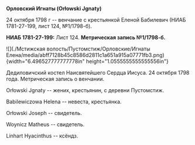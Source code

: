**Орловский Игнаты (Orłowski Jgnaty)**

24 октября 1798 г -- венчание с крестьянкой Еленой Бабилевич (НИАБ
1781-27-199, лист 124, №1/1798-б).

**НИАБ 1781-27-199:** Лист 124. **Метрическая запись №1/1798-б.**

![](./Мстижская волость/Пустомстиж/Орловские/Игнаты Елена/media/abff7128b45c8586d2811c1a651a915a07771fb3.png){width="6.496527777777778in"
height="1.0555555555555556in"}

Дедиловичский костел Наисвятейшего Сердца Иисуса. 24 октября 1798 года.
Метрическая запись о венчании.

Orłowski Jgnaty -- жених, крестьянин, с деревни Пустомстиж.

Babilewiczowa Helena -- невеста, крестьянка.

Orłowski Joseph -- свидетель.

Woynicz Matheus -- свидетель.

Linhart Hyacinthus -- ксёндз.
